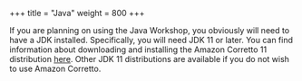 +++
title = "Java"
weight = 800
+++

If you are planning on using the Java Workshop, you obviously will need to
have a JDK installed.  Specifically, you will need JDK 11 or later. You can find
information about downloading and installing the Amazon Corretto 11 distribution
[here](https://aws.amazon.com/corretto/). Other JDK 11 distributions are
available if you do not wish to use Amazon Corretto.
